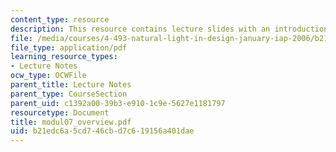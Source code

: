 ```yaml
---
content_type: resource
description: This resource contains lecture slides with an introduction to radiance.
file: /media/courses/4-493-natural-light-in-design-january-iap-2006/b21edc6a5cd746cbd7c619156a401dae_modul07_overview.pdf
file_type: application/pdf
learning_resource_types:
- Lecture Notes
ocw_type: OCWFile
parent_title: Lecture Notes
parent_type: CourseSection
parent_uid: c1392a00-39b3-e910-1c9e-5627e1181797
resourcetype: Document
title: modul07_overview.pdf
uid: b21edc6a-5cd7-46cb-d7c6-19156a401dae
---
```

